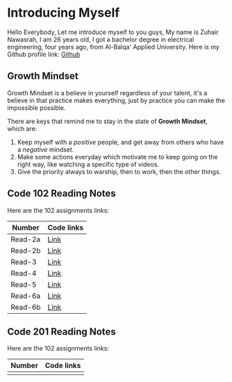 # Introducing Myself

Hello Everybody, Let me introduce myself to you guys,
My name is Zuhair Nawasrah, I am 26 years old, I got a bachelor degree in electrical engineering, four years ago, from Al-Balqa' Applied University. Here is my Github profile link: [Github](https://github.com/ZuhairNawasrah)

## Growth Mindset

Growth Mindset is a believe in yourself regardless of your talent, it's a believe in that practice makes everything, just by practice you can make the impossible possible. 

There are keys that remind me to stay in the state of **Growth Mindset**, which are:
1. Keep myself with a _positive_ people, and get away from others who have a _negative_ mindset.
2. Make some actions everyday which motivate me to keep going on the right way, like watching a specific type of videos.
3. Give the priority always to warship, then to work, then the other things. 

## Code 102 Reading Notes

Here are the 102 assignments links:

| Number | Code links |
| ------ | ---------- |
| Read-2a | [Link](https://zuhairnawasrah.github.io/reading-notes/Read-2a) |
| Read-2b | [Link](https://zuhairnawasrah.github.io/reading-notes/Read-2b) |
| Read-3  | [Link](https://zuhairnawasrah.github.io/reading-notes/Read-3)  |
| Read-4  | [Link](https://zuhairnawasrah.github.io/reading-notes/Read-4)  |
| Read-5  | [Link](https://zuhairnawasrah.github.io/reading-notes/Read-5)  |
| Read-6a | [Link](https://zuhairnawasrah.github.io/reading-notes/Read-6a) |
| Read-6b | [Link](https://zuhairnawasrah.github.io/reading-notes/Read-6b) |

## Code 201 Reading Notes

Here are the 102 assignments links:

| Number | Code links |
| ------ | ---------- |
|  |  |